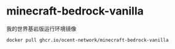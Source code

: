 # minecraft-bedrock-vanilla

我的世界基岩版运行环境镜像

```bash
docker pull ghcr.io/ocent-network/minecraft-bedrock-vanilla
```
